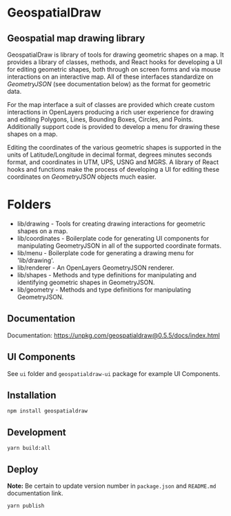 # GeospatialDraw

## Geospatial map drawing library

GeospatialDraw is library of tools for drawing geometric shapes on a map. It provides a library of classes, methods, and React hooks for developing
a UI for editing geometric shapes, both through on screen forms and via mouse interactions on an interactive map. All of these interfaces standardize on *GeometryJSON* (see documentation below) as the format for geometric data.

For the map interface a suit of classes are provided which create custom interactions in OpenLayers producing a rich user experience for drawing and editing Polygons, Lines, Bounding Boxes, Circles, and Points. Additionally support code is provided to develop a menu for drawing these shapes on a map.

Editing the coordinates of the various geometric shapes is supported in the units of Latitude/Longitude in decimal format, degrees minutes seconds format, and coordinates in UTM, UPS, USNG and MGRS. A library of React hooks and functions make the process of developing a UI for editing these coordinates on *GeometryJSON* objects much easier.

# Folders

 * lib/drawing - Tools for creating drawing interactions for geometric shapes on a map.
 * lib/coordinates - Boilerplate code for generating UI components for manipulating GeometryJSON in all of the supported coordinate formats.
 * lib/menu - Boilerplate code for generating a drawing menu for 'lib/drawing'.
 * lib/renderer - An OpenLayers GeometryJSON renderer.
 * lib/shapes - Methods and type definitions for manipulating and identifying geometric shapes in GeometryJSON.
 * lib/geometry - Methods and type definitions for manipulating GeometryJSON.

## Documentation

Documentation: https://unpkg.com/geospatialdraw@0.5.5/docs/index.html

## UI Components

See `ui` folder and `geospatialdraw-ui` package for example UI Components.

## Installation

`npm install geospatialdraw`

## Development

`yarn build:all`

## Deploy

**Note:** Be certain to update version number in `package.json` and `README.md` documentation link.

`yarn publish`
